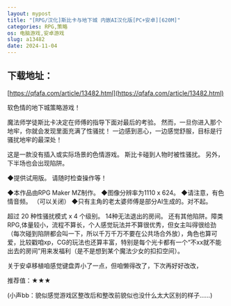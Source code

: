 ```yaml
---
layout: mypost
title: "[RPG/汉化]斯比卡与地下城 内嵌AI汉化版[PC+安卓][620M]"
categories: RPG,策略
os: 电脑游戏,安卓游戏
slug: a13482
date: 2024-11-04
---
```


## 下载地址：

[https://qfafa.com/article/13482.html](https://qfafa.com/article/13482.html)

软色情的地下城策略游戏！

魔法师学徒斯比卡决定在师傅的指导下面对最后的考验。
然而，一旦你进入那个地牢，你就会发现里面充满了性骚扰！
一边感到恶心，一边感觉舒服，目标是行骚扰地牢的最深处！

这是一款没有插入或实际场景的色情游戏。
斯比卡碰到人物时被性骚扰。
另外，下半场也会出现陷阱。

◆提供试用版。
 请随时检查操作等！

◆本作品由RPG Maker MZ制作。
◆图像分辨率为1110 x 624。
◆请注意，有色情音频。 （可以关闭）
◆只有主角的老太婆师傅是部分AI生成的。对不起。

超过 20 种性骚扰模式 x 4 个级别。
14种无法退出的房间。
还有其他陷阱。障类RPG,体量较小，流程不算长，个人感觉玩法并不算很优秀，但女主叫得很给劲（每次碰到陷阱都会叫一下，所以千万千万不要在公共场合外放），角色也算可爱，比较戳咱xp，CG的玩法也还算丰富，特别是每个光卡都有一个“不xx就不能出去的房间”用来发福利（是不是想到某个魔法少女的扣扣空间）。

关于安卓移植咱感觉键盘弄小了一点，但咱懒得改了，下次再好好改改，

推荐值：★★★

(小声bb：貌似感觉游戏区整改后和整改前貌似也没什么太大区别的样子……)